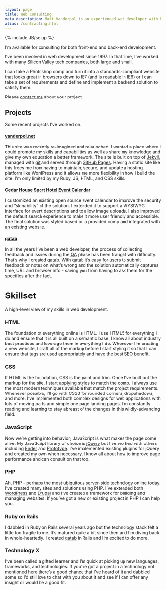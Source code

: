 ```yaml
---
layout: page
title: Web Consulting
meta_description: Matt Vanderpol is an experienced web developer with knowledge of HTML, CSS, JavaScript, PHP, Ruby on Rails and more; he is available for hire on projects both large and small.
alias: /contracting.html
---
```

{% include JB/setup %}

I’m available for consulting for both front-end and back-end development.

I’ve been involved in web development since 1997. In that time, I’ve worked with many Silicon Valley tech companies, both large and small.

I can take a Photoshop comp and turn it into a standards-compliant website that looks great in browsers down to IE7 (and is readable in IE6) or I can take a set of requirements and define and implement a backend solution to satisfy them.

Please [contact me](mailto:matt@vanderpol.net) about your project.

## Projects

Some recent projects I’ve worked on.

#### [vanderpol.net](http://vanderpol.net)

This site was recently re-imagined and relaunched. I wanted a place where I could promote my skills and capabilities as well as share my knowledge and give my own education a better framework. The site is built on top of [Jekyll](http://jekyllrb.com/), managed with [git](http://git-scm.com/) and served through [GitHub Pages](http://pages.github.com/). Having a static site like this frees me from having to maintain, secure, and update a hosting platform like WordPress and it allows me more flexibility in how I build the site. I’m only limited by my Ruby, JS, HTML, and CSS skills.

#### [Cedar House Sport Hotel Event Calendar](http://www.cedarhousesporthotel.com/eventcalendar/index.php)

I customized an existing open source event calendar to improve the security and “skinability” of the solution. I extended it to support a WYSIWYG interface for event descriptions and to allow image uploads. I also improved the default search experience to make it more user friendly and accessible. The final solution was styled based on a provided comp and integrated with an existing website.

#### [qatab](http://qatab.com)

In all the years I’ve been a web developer, the process of collecting feedback and issues during the <abbr title="Quality Assurance">QA</abbr> phase has been fraught with difficulty. That’s why I created [qatab](http://qatab.com). With qatab it’s easy for users to submit feedback or notes on what’s wrong and the solution automatically captures time, URL and browser info - saving you from having to ask them for the specifics after the fact.

# Skillset

A high-level view of my skills in web development.

### HTML

The foundation of everything online is HTML. I use HTML5 for everything I do and ensure that it is all built on a semantic base. I know all about industry best practices and leverage them in everything I do. Whenever I’m creating a new website, I craft all of the markup before I start styling it so that I can ensure that tags are used appropriately and have the best SEO benefit.

### CSS

If HTML is the foundation, CSS is the paint and trim. Once I’ve built out the markup for the site, I start applying styles to match the comp. I always use the most modern techniques available that match the project requirements. Whenever possible, I’ll go with CSS3 for rounded corners, dropshadows, and more. I’ve implemented both complex designs for web applications with lots of moving parts and simple one page landing pages. I’m constantly reading and learning to stay abreast of the changes in this wildly-advancing field.

### JavaScript

Now we’re getting into behavior; JavaScript is what makes the page come alive. My JavaScript library of choice is [jQuery](http://jquery.com) but I’ve worked with others including [Ender](http://ender.no.de/) and [Prototype](http://www.prototypejs.org/). I’ve implemented existing plugins for jQuery and created my own when necessary. I know all about how to improve page performance and can consult on that too.

### PHP

Ah, PHP - perhaps the most ubiquitous server-side technology online today. I’ve created many sites and solutions using PHP. I’ve extended both [WordPress](http://wordpress.org/) and [Drupal](http://drupal.org/) and I’ve created a framework for building and managing websites. If you’ve got a new or existing project in PHP I can help you.

### Ruby on Rails

I dabbled in Ruby on Rails several years ago but the technology stack felt a little too fragile to me. It’s matured quite a bit since then and I’m diving back in whole-heartedly. I created [qatab](http://qatab.com) in Rails and I’m excited to do more.

### Technology X

I’ve been called a gifted learner and I’m quick at picking up new languages, frameworks, and technologies. If you’ve got a project in a technology not mentioned here there’s a good chance that I’ve heard of it and dabbled some so I’d still love to chat with you about it and see if I can offer any insight or would be a good fit.
